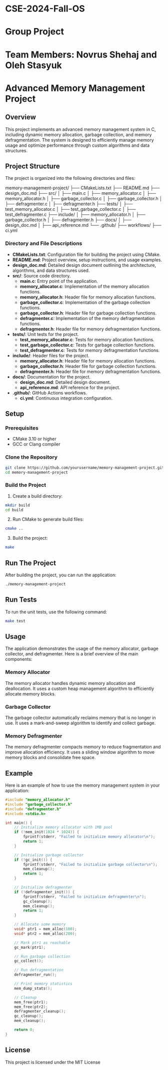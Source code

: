 # CSE-2024-Fall-OS

# Group Project

# Team Members: Novrus Shehaj and Oleh Stasyuk

# Advanced Memory Management Project

## Overview

This project implements an advanced memory management system in C, including dynamic memory allocation, garbage collection, and memory defragmentation. The system is designed to efficiently manage memory usage and optimize performance through custom algorithms and data structures.

## Project Structure

The project is organized into the following directories and files:

memory-management-project/
├── CMakeLists.txt
├── README.md
├── design_doc.md
├── src/
│   ├── main.c
│   ├── memory_allocator.c
│   ├── memory_allocator.h
│   ├── garbage_collector.c
│   ├── garbage_collector.h
│   ├── defragmenter.c
│   ├── defragmenter.h
├── tests/
│   ├── test_memory_allocator.c
│   ├── test_garbage_collector.c
│   ├── test_defragmenter.c
├── include/
│   ├── memory_allocator.h
│   ├── garbage_collector.h
│   ├── defragmenter.h
├── docs/
│   ├── design_doc.md
│   ├── api_reference.md
└── .github/
    ├── workflows/
        ├── ci.yml


### Directory and File Descriptions

- **CMakeLists.txt**: Configuration file for building the project using CMake.
- **README.md**: Project overview, setup instructions, and usage examples.
- **design_doc.md**: Detailed design document outlining the architecture, algorithms, and data structures used.
- **src/**: Source code directory.
  - **main.c**: Entry point of the application.
  - **memory_allocator.c**: Implementation of the memory allocation functions.
  - **memory_allocator.h**: Header file for memory allocation functions.
  - **garbage_collector.c**: Implementation of the garbage collection functions.
  - **garbage_collector.h**: Header file for garbage collection functions.
  - **defragmenter.c**: Implementation of the memory defragmentation functions.
  - **defragmenter.h**: Header file for memory defragmentation functions.
- **tests/**: Unit tests for the project.
  - **test_memory_allocator.c**: Tests for memory allocation functions.
  - **test_garbage_collector.c**: Tests for garbage collection functions.
  - **test_defragmenter.c**: Tests for memory defragmentation functions.
- **include/**: Header files for the project.
  - **memory_allocator.h**: Header file for memory allocation functions.
  - **garbage_collector.h**: Header file for garbage collection functions.
  - **defragmenter.h**: Header file for memory defragmentation functions.
- **docs/**: Documentation for the project.
  - **design_doc.md**: Detailed design document.
  - **api_reference.md**: API reference for the project.
- **.github/**: GitHub Actions workflows.
  - **ci.yml**: Continuous integration configuration.

## Setup

### Prerequisites

- CMake 3.10 or higher
- GCC or Clang compiler

### Clone the Repository

```sh
git clone https://github.com/yourusername/memory-management-project.git
cd memory-management-project
```

### Build the Project
1. Create a build directory:
```sh
mkdir build
cd build
```

2. Run CMake to generate build files:
```sh
cmake ..
```

3. Build the project:
```sh
make
```

## Run The Project

After building the project, you can run the application:
```sh
./memory-management-project
```

## Run Tests
To run the unit tests, use the following command:
```sh
make test
```

## Usage
The application demonstrates the usage of the memory allocator, garbage collector, and defragmenter. Here is a brief overview of the main components:

### Memory Allocator
The memory allocator handles dynamic memory allocation and deallocation. It uses a custom heap management algorithm to efficiently allocate memory blocks.

### Garbage Collector
The garbage collector automatically reclaims memory that is no longer in use. It uses a mark-and-sweep algorithm to identify and collect garbage.

### Memory Defragmenter
The memory defragmenter compacts memory to reduce fragmentation and improve allocation efficiency. It uses a sliding window algorithm to move memory blocks and consolidate free space.

## Example
Here is an example of how to use the memory management system in your application:
```c
#include "memory_allocator.h"
#include "garbage_collector.h"
#include "defragmenter.h"
#include <stdio.h>

int main() {
    // Initialize memory allocator with 1MB pool
    if (!mem_init(1024 * 1024)) {
        fprintf(stderr, "Failed to initialize memory allocator\n");
        return 1;
    }

    // Initialize garbage collector
    if (!gc_init()) {
        fprintf(stderr, "Failed to initialize garbage collector\n");
        mem_cleanup();
        return 1;
    }

    // Initialize defragmenter
    if (!defragmenter_init()) {
        fprintf(stderr, "Failed to initialize defragmenter\n");
        gc_cleanup();
        mem_cleanup();
        return 1;
    }

    // Allocate some memory
    void* ptr1 = mem_alloc(100);
    void* ptr2 = mem_alloc(200);

    // Mark ptr1 as reachable
    gc_mark(ptr1);

    // Run garbage collection
    gc_collect();

    // Run defragmentation
    defragmenter_run();

    // Print memory statistics
    mem_dump_stats();

    // Cleanup
    mem_free(ptr1);
    mem_free(ptr2);
    defragmenter_cleanup();
    gc_cleanup();
    mem_cleanup();

    return 0;
}
```

## License
This project is licensed under the MIT License